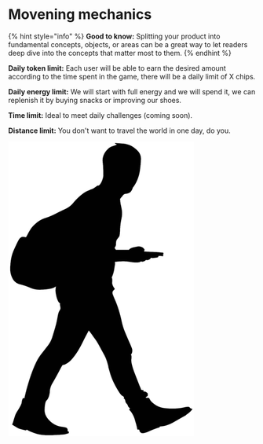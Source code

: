 # Movening mechanics

{% hint style="info" %}
**Good to know:** Splitting your product into fundamental concepts, objects, or areas can be a great way to let readers deep dive into the concepts that matter most to them.
{% endhint %}

**Daily token limit:** Each user will be able to earn the desired amount according to the time spent in the game, there will be a daily limit of X chips.&#x20;

**Daily energy limit:** We will start with full energy and we will spend it, we can replenish it by buying snacks or improving our shoes.&#x20;

**Time limit:** Ideal to meet daily challenges (coming soon).&#x20;

**Distance limit:** You don't want to travel the world in one day, do you.



![](../.gitbook/assets/header5.png)


